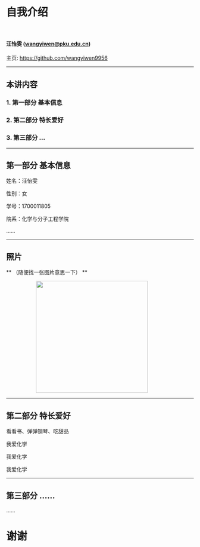 

# 自我介绍

&nbsp;
&nbsp;

#### 汪怡雯 (wangyiwen@pku.edu.cn)  

主页: https://github.com/wangyiwen9956

---

## 本讲内容

### 1. 第一部分 基本信息</font>



### 2. 第二部分 特长爱好

### 3. 第三部分 …

---

## 第一部分 基本信息


姓名：汪怡雯

性别：女

学号：1700011805

院系：化学与分子工程学院

……


---

## 照片

** （随便找一张图片意思一下） **

<img src="http://imgsrc.baidu.com/imgad/pic/item/c2fdfc039245d68881eae99eafc27d1ed21b241b.jpg" width=300 style="margin: 0px 80px">

---

## 第二部分 特长爱好


看看书、弹弹钢琴、吃甜品

我爱化学

我爱化学

我爱化学


---

## 第三部分 ……


……



# 谢谢
